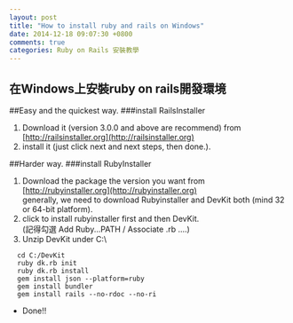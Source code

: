 ```yaml
---
layout: post
title: "How to install ruby and rails on Windows"
date: 2014-12-18 09:07:30 +0800
comments: true
categories: Ruby on Rails 安裝教學
---
```

## 在Windows上安裝ruby on rails開發環境

##Easy and the quickest way.
###install RailsInstaller
1. Download it (version 3.0.0 and above are recommend)
from [http://railsinstaller.org](http://railsinstaller.org)
2. install it (just click next and next steps, then done.).

##Harder way.
###install RubyInstaller
1. Download the package the version you want from [http://rubyinstaller.org](http://rubyinstaller.org)  
generally, we need to download Rubyinstaller and DevKit both (mind 32 or 64-bit platform).
2. click to install rubyinstaller first and then DevKit.  
(記得勾選 Add Ruby...PATH / Associate .rb ....)
3. Unzip DevKit under C:\
```
  cd C:/DevKit
  ruby dk.rb init
  ruby dk.rb install
  gem install json --platform=ruby 
  gem install bundler
  gem install rails --no-rdoc --no-ri
```
- Done!!
<!--more-->
